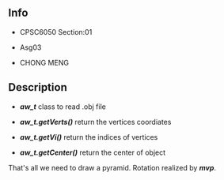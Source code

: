 ## Info

* CPSC6050    Section:01
  
* Asg03

* CHONG MENG

## Description

* *__aw_t__* class to read .obj file
  
* *__aw_t.getVerts()__* return the vertices coordiates

* *__aw_t.getVi()__* return the indices of vertices 
  
* *__aw_t.getCenter()__* return the center of object

That's all we need to draw a pyramid. Rotation realized by __*mvp*__.
  
